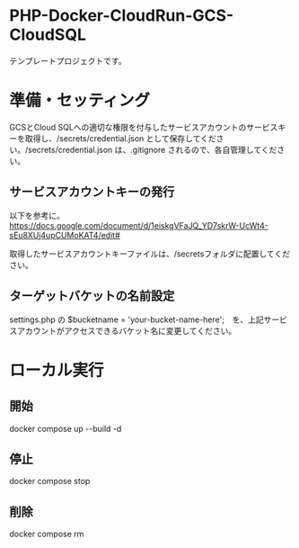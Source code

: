 # PHP-Docker-CloudRun-GCS-CloudSQL
テンプレートプロジェクトです。

# 準備・セッティング
GCSとCloud SQLへの適切な権限を付与したサービスアカウントのサービスキーを取得し、/secrets/credential.json として保存してください。/secrets/credential.json は、.gitignore されるので、各自管理してください。

## サービスアカウントキーの発行
以下を参考に。
https://docs.google.com/document/d/1eiskgVFaJQ_YD7skrW-UcWt4-sEu8XUj4upCUMoKAT4/edit#

取得したサービスアカウントキーファイルは、/secretsフォルダに配置してください。

## ターゲットバケットの名前設定
settings.php の $bucketname = 'your-bucket-name-here';　を、上記サービスアカウントがアクセスできるバケット名に変更してください。

# ローカル実行
## 開始
docker compose up --build -d
## 停止
docker compose stop
## 削除
docker compose rm

